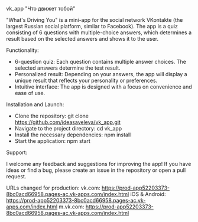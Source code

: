 vk_app "Что движет тобой"

"What's Driving You" is a mini-app for the social network VKontakte (the largest Russian social platform, similar to Facebook). 
The app is a quiz consisting of 6 questions with multiple-choice answers, which determines a result based on the selected answers and shows it to the user.

Functionality:

- 6-question quiz: Each question contains multiple answer choices. The selected answers determine the test result.
- Personalized result: Depending on your answers, the app will display a unique result that reflects your personality or preferences.
- Intuitive interface: The app is designed with a focus on convenience and ease of use.

Installation and Launch:

- Clone the repository: git clone https://github.com/ideasaveleva/vk_app.git
- Navigate to the project directory: cd vk_app
- Install the necessary dependencies: npm install
- Start the application: npm start

Support: 

I welcome any feedback and suggestions for improving the app! If you have ideas or find a bug, please create an issue in the repository or open a pull request.  

URLs changed for production:
vk.com: https://prod-app52203373-8bc0acd66958.pages-ac.vk-apps.com/index.html
iOS & Android:  https://prod-app52203373-8bc0acd66958.pages-ac.vk-apps.com/index.html
m.vk.com:       https://prod-app52203373-8bc0acd66958.pages-ac.vk-apps.com/index.html
